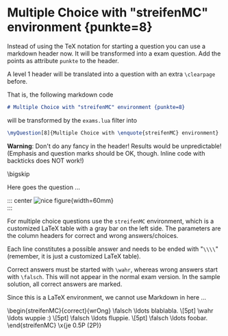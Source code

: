 
# Multiple Choice with "streifenMC" environment {punkte=8}

Instead of using the TeX notation for starting a question you can use
a markdown header now. It will be transformed into a exam question. Add
the points as attribute `punkte` to the header.

A level 1 header will be translated into a question with an extra
`\clearpage` before.

That is, the following markdown code
```markdown
# Multiple Choice with "streifenMC" environment {punkte=8}
```
will be transformed by the `exams.lua` filter into
```latex
\myQuestion[8]{Multiple Choice with \enquote{streifenMC} environment}
```

**Warning**: Don't do any fancy in the header! Results would be unpredictable!
(Emphasis and question marks should be OK, though. Inline code with backticks
does NOT work!)

\bigskip


Here goes the question ...

::: center
![nice figure](figs/somefig){width=60mm}\
:::

For multiple choice questions use the `streifenMC` environment, which is a
customized LaTeX table with a gray bar on the left side. The parameters are
the column headers for correct and wrong answers/choices.

Each line constitutes a possible answer and needs to be ended with "`\\\\`"
(remember, it is just a customized LaTeX table).

Correct answers must be started with `\wahr`, whereas wrong answers start
with `\falsch`. This will not appear in the normal exam version. In the sample
solution, all correct answers are marked.

Since this is a LaTeX environment, we cannot use Markdown in here ...


\begin{streifenMC}{correct}{wrOng}
    \falsch \ldots blablabla. \\[5pt]
    \wahr \ldots wuppie :) \\[5pt]
    \falsch \ldots fluppie. \\[5pt]
    \falsch \ldots foobar.
\end{streifenMC}
\x{je 0.5P (2P)}



